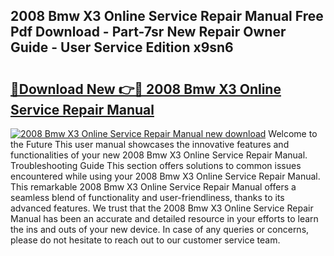 ## 2008 Bmw X3 Online Service Repair Manual Free Pdf Download - Part-7sr New Repair Owner Guide - User Service Edition x9sn6

# <h2><a href="http://bc27483.oget.top/?id=2008+Bmw+X3+Online+Service+Repair+Manual">🔗Download New 👉🔴 2008 Bmw X3 Online Service Repair Manual</a></h2>

[![2008 Bmw X3 Online Service Repair Manual new download](https://i.imgur.com/5g1atiW.png)](http://bc27483.oget.top/?id=2008+Bmw+X3+Online+Service+Repair+Manual)
Welcome to the Future This user manual showcases the innovative features and functionalities of your new 2008 Bmw X3 Online Service Repair Manual. Troubleshooting Guide This section offers solutions to common issues encountered while using your 2008 Bmw X3 Online Service Repair Manual. This remarkable 2008 Bmw X3 Online Service Repair Manual offers a seamless blend of functionality and user-friendliness, thanks to its advanced features. We trust that the 2008 Bmw X3 Online Service Repair Manual has been an accurate and detailed resource in your efforts to learn the ins and outs of your new device. In case of any queries or concerns, please do not hesitate to reach out to our customer service team.

